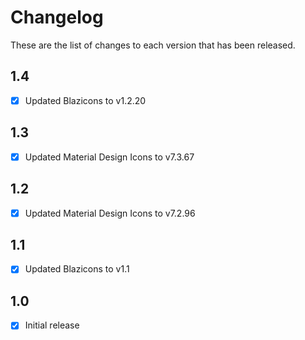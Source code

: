 # Changelog
These are the list of changes to each version that has been released.

## 1.4
- [x] Updated Blazicons to v1.2.20

## 1.3
- [x] Updated Material Design Icons to v7.3.67

## 1.2
- [x] Updated Material Design Icons to v7.2.96

## 1.1
- [x] Updated Blazicons to v1.1

## 1.0
- [x] Initial release